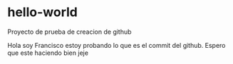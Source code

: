 # hello-world
Proyecto de prueba de creacion de github

Hola soy Francisco estoy probando lo que es el commit del github.
Espero que este haciendo bien jeje
